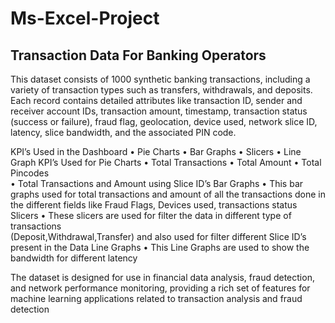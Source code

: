 # Ms-Excel-Project
## Transaction Data For Banking Operators
This dataset consists of 1000 synthetic banking transactions, including a variety of transaction types such as transfers, withdrawals, and deposits. Each record contains detailed attributes like transaction ID, sender and receiver account IDs, transaction amount, timestamp, transaction status (success or failure), fraud flag, geolocation, device used, network slice ID, latency, slice bandwidth, and the associated PIN code.

KPI’s Used in the Dashboard
  •	Pie Charts
  •	Bar Graphs
  •	Slicers
  •	Line Graph
KPI’s Used for
  Pie Charts
    •	Total Transactions
    •	Total Amount
    •	Total Pincodes  
    •	Total Transactions and Amount using Slice ID’s
  Bar Graphs
    •	This bar graphs used for total transactions and amount of all the transactions done in           the different fields like Fraud Flags, Devices used, transactions status
  Slicers
    •	These slicers are used for filter the data in different type of transactions  
    (Deposit,Withdrawal,Transfer) and also used for filter different Slice ID’s present in the 
    Data
  Line Graphs
    •	This Line Graphs are used to show the bandwidth for different latency 

The dataset is designed for use in financial data analysis, fraud detection, and network performance monitoring, providing a rich set of features for machine learning applications related to transaction analysis and fraud detection
